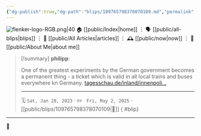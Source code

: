 ```yaml
---
{"dg-publish":true,"dg-path":"blips/109765798378070109.md","permalink":"/blips/109765798378070109/","title":"philipp on mastodon @ 2023-01-28"}
---
```



<div class="transclusion internal-embed is-loaded"><div class="markdown-embed">




![flenker-logo-RGB.png|40](/img/user/attachments/flenker-logo-RGB.png)
🏠 [[public/Index\|home]]  ⋮ 🗣️ [[public/all-blips\|blips]] ⋮  📝 [[public/All Articles\|articles]]  ⋮ 🕰️ [[public/now\|now]] ⋮ 🪪 [[public/About Me\|about me]]


</div></div>


> [!summary] **philipp**:
>
> One of the greatest experiments by the German government becomes a permanent thing - a ticket which is valid in all local trains and buses everywhere kn Germany. [tagesschau.de/inland/innenpoli…](https://www.tagesschau.de/inland/innenpolitik/49-euro-ticket-117.html)
> - - -
>
> 🗓️ <code>Sat, Jan 28, 2023</code>  · ✏️ <code> Fri, May 2, 2025</code>  · [[public/blips/109765798378070109\|🔗]]
{ #blip}


- - -

 👾
